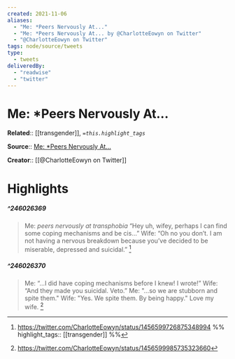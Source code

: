 ```yaml
---
created: 2021-11-06
aliases:
  - "Me: *Peers Nervously At..."
  - "Me: *Peers Nervously At... by @CharlotteEowyn on Twitter"
  - "@CharlotteEowyn on Twitter"
tags: node/source/tweets
type: 
  - tweets
deliveredBy: 
  - "readwise"
  - "twitter"
---
```

# Me: *Peers Nervously At...

**Related**:: [[transgender]], 
*`=this.highlight_tags`*

**Source**:: [Me: *Peers Nervously At...](https://twitter.com/CharlotteEowyn/status/1456599726875348994)

**Creator**:: [[@CharlotteEowyn on Twitter]]

# Highlights
##### ^246026369
  
> Me: *peers nervously at transphobia*
> “Hey uh, wifey, perhaps I can find some coping mechanisms and be cis…”
> Wife: “Oh no you don’t. I am not having a nervous breakdown because you’ve decided to be miserable, depressed and suicidal.” 
  [^246026369]

[^246026369]: https://twitter.com/CharlotteEowyn/status/1456599726875348994
%%
highlight_tags:: [[transgender]]
%%
##### ^246026370
  
> Me: “…I did have coping mechanisms before I knew! I wrote!”
> Wife: “And they made you suicidal. Veto.”
> Me: "...so we are stubborn and spite them."
> Wife: "Yes. We spite them. By being happy."
> Love my wife. 
  [^246026370]

[^246026370]: https://twitter.com/CharlotteEowyn/status/1456599985735323660

